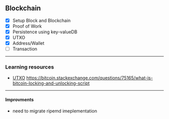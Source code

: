 ## Blockchain

- [X] Setup Block and Blockchain
- [X] Proof of Work
- [X] Persistence using key-valueDB
- [X] UTXO 
- [X] Address/Wallet
- [ ] Transaction 

---
### Learning resources
 - [UTXO](https://www.clementinemoney.com/utxo/)
    https://bitcoin.stackexchange.com/questions/75165/what-is-bitcoin-locking-and-unlocking-script


---
#### Improvments
 - need to migrate ripemd imeplementation